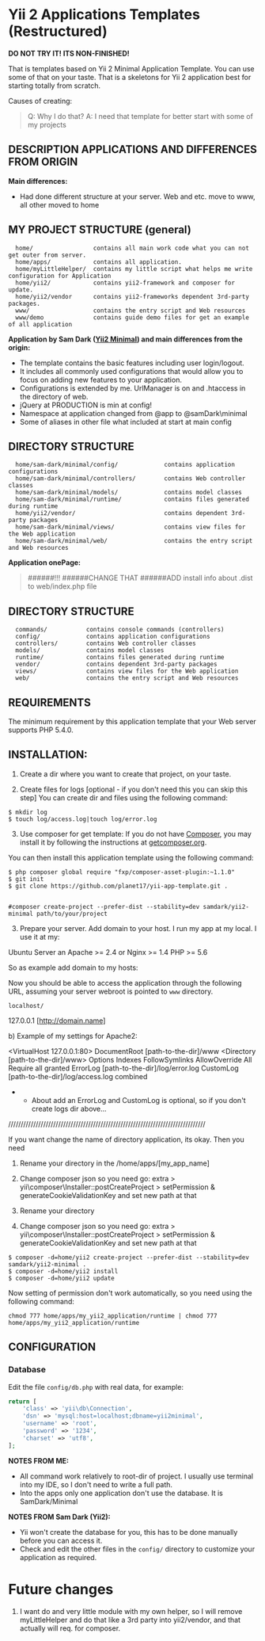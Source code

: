 Yii 2 Applications Templates (Restructured)
================================

**DO NOT TRY IT! ITS NON-FINISHED!** 

That is templates based on Yii 2 Minimal Application Template. You can use some of that on your taste.
That is a skeletons for Yii 2 application best for starting totally from scratch.


Causes of creating:

> Q: Why I do that?
> A: I need that template for better start with some of my projects





## DESCRIPTION APPLICATIONS AND DIFFERENCES FROM ORIGIN

**Main differences:**
- Had done different structure at your server. Web and etc. move to www, all other moved to home


MY PROJECT STRUCTURE (general)
-------------------

      home/                 contains all main work code what you can not get outer from server.
      home/apps/            contains all application.
      home/myLittleHelper/  contains my little script what helps me write configuration for Application
      home/yii2/            contains yii2-framework and composer for update.
      home/yii2/vendor      contains yii2-frameworks dependent 3rd-party packages.
      www/                  contains the entry script and Web resources
      www/demo              contains guide demo files for get an example of all application



**Application by Sam Dark ([Yii2 Minimal](https://github.com/samdark/yii2-minimal "Yii2 Minimal from Yii2 developer")) and main differences from the origin:**
- The template contains the basic features including user login/logout.
- It includes all commonly used configurations that would allow you to focus on adding new
  features to your application.
- Configurations is extended by me. UrlManager is on and .htaccess in the directory of web.
- jQuery at PRODUCTION is min at config!
- Namespace at application changed from @app to @samDark\minimal
- Some of aliases in other file what included at start at main config


DIRECTORY STRUCTURE
-------------------

      home/sam-dark/minimal/config/             contains application configurations
      home/sam-dark/minimal/controllers/        contains Web controller classes
      home/sam-dark/minimal/models/             contains model classes
      home/sam-dark/minimal/runtime/            contains files generated during runtime
      home/yii2/vendor/                         contains dependent 3rd-party packages
      home/sam-dark/minimal/views/              contains view files for the Web application
      home/sam-dark/minimal/web/                contains the entry script and Web resources



**Application onePage:**

> ######!!!
> ######CHANGE THAT
> ######ADD install info about .dist to web/index.php file


DIRECTORY STRUCTURE
-------------------

      commands/           contains console commands (controllers)
      config/             contains application configurations
      controllers/        contains Web controller classes
      models/             contains model classes
      runtime/            contains files generated during runtime
      vendor/             contains dependent 3rd-party packages
      views/              contains view files for the Web application
      web/                contains the entry script and Web resources



REQUIREMENTS
------------

The minimum requirement by this application template that your Web server supports PHP 5.4.0.



INSTALLATION:
------------


1) Create a dir where you want to create that project, on your taste.


2) Create files for logs [optional - if you don't need this you can skip this step]
You can create dir and files using the following command:

~~~
$ mkdir log
$ touch log/access.log|touch log/error.log
~~~


3) Use composer for get template:
If you do not have [Composer](http://getcomposer.org/), you may install it by following the instructions
at [getcomposer.org](http://getcomposer.org/doc/00-intro.md#installation-nix).

You can then install this application template using the following command:

~~~
$ php composer global require "fxp/composer-asset-plugin:~1.1.0"
$ git init
$ git clone https://github.com/planet17/yii-app-template.git .


#composer create-project --prefer-dist --stability=dev samdark/yii2-minimal path/to/your/project
~~~


3) Prepare your server.
Add domain to your host. I run my app at my local.
I use it at my:

Ubuntu
Server an Apache >= 2.4 or Nginx >= 1.4
PHP >= 5.6

So as example add domain to my hosts:

Now you should be able to access the application through the following URL, assuming your server webroot is pointed to
`www` directory.

~~~
localhost/
~~~

127.0.0.1	[http://domain.name]

b) Example of my settings for Apache2:

<VirtualHost 127.0.0.1:80>
	DocumentRoot [path-to-the-dir]/www
		<Directory [path-to-the-dir]/www>
			Options Indexes FollowSymlinks
			AllowOverride All
			Require all granted
		</Directory>
	ErrorLog [path-to-the-dir]/log/error.log
	CustomLog [path-to-the-dir]/log/access.log combined
</VirtualHost>

* - About add an ErrorLog and CustomLog is optional, so if you don't create logs dir above...

///////////////////////////////////////////////////////////////////////////////

If you want change the name of directory application, its okay. Then you need
1) Rename your directory in the /home/apps/[my_app_name]
2) Change composer json so you need go:
extra > yii\\composer\\Installer::postCreateProject > setPermission & generateCookieValidationKey
and set new path at that

1) Rename your directory
2) Change composer json so you need go:
extra > yii\\composer\\Installer::postCreateProject > setPermission & generateCookieValidationKey
and set new path at that


~~~
$ composer -d=home/yii2 create-project --prefer-dist --stability=dev samdark/yii2-minimal .
$ composer -d=home/yii2 install
$ composer -d=home/yii2 update
~~~

Now setting of permission don\'t work automatically, so you need using the following command:

~~~
chmod 777 home/apps/my_yii2_application/runtime | chmod 777 home/apps/my_yii2_application/runtime
~~~

CONFIGURATION
-------------

### Database

Edit the file `config/db.php` with real data, for example:

```php
return [
    'class' => 'yii\db\Connection',
    'dsn' => 'mysql:host=localhost;dbname=yii2minimal',
    'username' => 'root',
    'password' => '1234',
    'charset' => 'utf8',
];
```

**NOTES FROM ME:**
- All command work relatively to root-dir of project. I usually use terminal into my IDE, so I don't need to write a full path.
- Into the apps only one application don't use the database. It is SamDark/Minimal 


**NOTES FROM Sam Dark (Yii2):**
- Yii won't create the database for you, this has to be done manually before you can access it.
- Check and edit the other files in the `config/` directory to customize your application as required.



Future changes
================================

1) I want do and very little module with my own helper, so I will remove myLittleHelper and do that like a 3rd party
into yii2/vendor, and that actually will req. for composer.